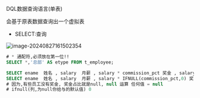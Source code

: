 DQL数据查询语言(单表)

会基于原表数据查询出一个虚拟表

- SELECT:查询

![image-20240827161502354](C:\Users\ASUS\AppData\Roaming\Typora\typora-user-images\image-20240827161502354.png)

```sql
# * 通配符,必须放在第一位!!
SELECT *,'总部' AS etype FROM t_employee; 

SELECT ename  姓名 , salary  月薪 , salary * commission_pct 奖金 , salary +  salary * commission_pct 月总收入 FROM t_employee;
SELECT ename  姓名 , salary  月薪 , salary * IFNULL(commission_pct,0) 奖金 , salary +  salary * IFNULL(commission_pct,0) 月总收入 FROM t_employee;
# 因为,有些员工没有奖金, 奖金占比就是null, null 运算 任何值 = null
# ifnull(列,为null你给与的默认值) 0
```

